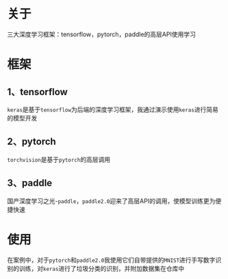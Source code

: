 # 关于

三大深度学习框架：tensorflow，pytorch，paddle的高层API使用学习

# 框架

## 1、tensorflow

`keras`是基于`tensorflow`为后端的深度学习框架，我通过演示使用`keras`进行简易的模型开发

## 2、pytorch

`torchvision`是基于`pytorch`的高层调用

## 3、paddle

国产深度学习之光-`paddle`，`paddle2.0`迎来了高层API的调用，使模型训练更为便捷快速

# 使用

在案例中，对于`pytorch`和`paddle2.0`我使用它们自带提供的`MNIST`进行手写数字识别的训练，对`keras`进行了垃圾分类的识别，并附加数据集在仓库中